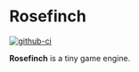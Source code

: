 # Rosefinch
<div>
    <a href="https://github.com/zhangbaochong/Rosefinch/actions?query=workflow%3AWindows">
      <img src="https://img.shields.io/github/actions/workflow/status/zhangbaochong/Rosefinch/windows.yml?branch=main&style=flat-square&logo=windows" alt="github-ci" />
    </a>
</div>

**Rosefinch** is a tiny game engine.


